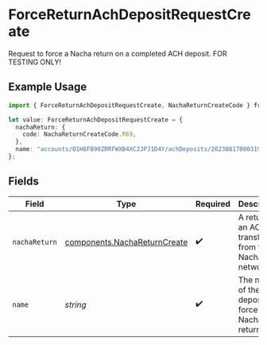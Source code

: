 # ForceReturnAchDepositRequestCreate

Request to force a Nacha return on a completed ACH deposit. FOR TESTING ONLY!

## Example Usage

```typescript
import { ForceReturnAchDepositRequestCreate, NachaReturnCreateCode } from "@apexfintechsolutions/ascend-sdk/models/components";

let value: ForceReturnAchDepositRequestCreate = {
  nachaReturn: {
    code: NachaReturnCreateCode.R69,
  },
  name: "accounts/01H8FB90ZRRFWXB4XC2JPJ1D4Y/achDeposits/20230817000319",
};
```

## Fields

| Field                                                                        | Type                                                                         | Required                                                                     | Description                                                                  | Example                                                                      |
| ---------------------------------------------------------------------------- | ---------------------------------------------------------------------------- | ---------------------------------------------------------------------------- | ---------------------------------------------------------------------------- | ---------------------------------------------------------------------------- |
| `nachaReturn`                                                                | [components.NachaReturnCreate](../../models/components/nachareturncreate.md) | :heavy_check_mark:                                                           | A return on an ACH transfer from the Nacha network.                          |                                                                              |
| `name`                                                                       | *string*                                                                     | :heavy_check_mark:                                                           | The name of the ACH deposit to force a Nacha return on.                      | accounts/01H8FB90ZRRFWXB4XC2JPJ1D4Y/achDeposits/20230817000319               |